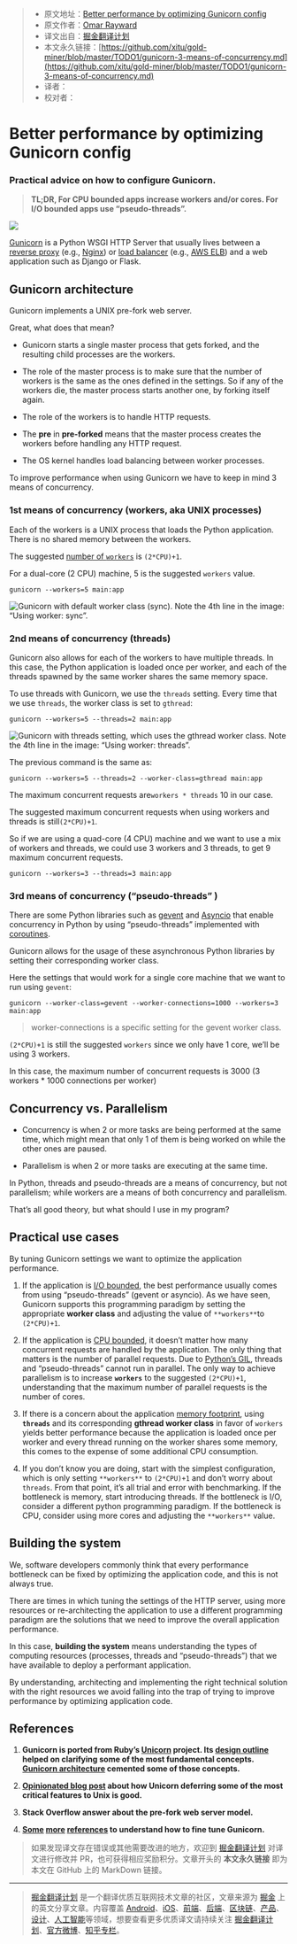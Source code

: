 > * 原文地址：[Better performance by optimizing Gunicorn config](https://medium.com/building-the-system/gunicorn-3-means-of-concurrency-efbb547674b7)
> * 原文作者：[Omar Rayward](https://medium.com/@orayward)
> * 译文出自：[掘金翻译计划](https://github.com/xitu/gold-miner)
> * 本文永久链接：[https://github.com/xitu/gold-miner/blob/master/TODO1/gunicorn-3-means-of-concurrency.md](https://github.com/xitu/gold-miner/blob/master/TODO1/gunicorn-3-means-of-concurrency.md)
> * 译者：
> * 校对者：

# Better performance by optimizing Gunicorn config

### Practical advice on how to configure Gunicorn.
> **TL;DR, For CPU bounded apps increase workers and/or cores. For I/O bounded apps use “pseudo-threads”.**

![](https://cdn-images-1.medium.com/max/3078/1*39XEUZgpoUUzahu7giTlAw.png)

[Gunicorn](http://gunicorn.org/) is a Python WSGI HTTP Server that usually lives between a [reverse proxy](https://en.wikipedia.org/wiki/Reverse_proxy) (e.g., [Nginx](https://docs.nginx.com/nginx/admin-guide/web-server/reverse-proxy/)) or [load balancer](https://f5.com/glossary/load-balancer) (e.g., [AWS ELB](https://aws.amazon.com/elasticloadbalancing/)) and a web application such as Django or Flask.

## Gunicorn architecture

Gunicorn implements a UNIX pre-fork web server.

Great, what does that mean?

* Gunicorn starts a single master process that gets forked, and the resulting child processes are the workers.

* The role of the master process is to make sure that the number of workers is the same as the ones defined in the settings. So if any of the workers die, the master process starts another one, by forking itself again.

* The role of the workers is to handle HTTP requests.

* The **pre** in **pre-forked** means that the master process creates the workers before handling any HTTP request.

* The OS kernel handles load balancing between worker processes.

To improve performance when using Gunicorn we have to keep in mind 3 means of concurrency.

### 1st means of concurrency (workers, aka UNIX processes)

Each of the workers is a UNIX process that loads the Python application. There is no shared memory between the workers.

The suggested [number of `workers`](http://docs.gunicorn.org/en/latest/design.html#how-many-workers) is `(2*CPU)+1`.

For a dual-core (2 CPU) machine, 5 is the suggested `workers` value.

```
gunicorn --workers=5 main:app
```

![Gunicorn with default worker class (sync). Note the 4th line in the image: “Using worker: sync”.](https://cdn-images-1.medium.com/max/2818/1*QbgEx24X6sZ204k5HOs3WA.png)

### 2nd means of concurrency (threads)

Gunicorn also allows for each of the workers to have multiple threads. In this case, the Python application is loaded once per worker, and each of the threads spawned by the same worker shares the same memory space.

To use threads with Gunicorn, we use the `threads` setting. Every time that we use `threads`, the worker class is set to `gthread`:

```
gunicorn --workers=5 --threads=2 main:app
```

![Gunicorn with threads setting, which uses the gthread worker class. Note the 4th line in the image: “Using worker: threads”.](https://cdn-images-1.medium.com/max/2786/1*hkpM7HoS_4PClLOVH9lCew.png)

The previous command is the same as:

```
gunicorn --workers=5 --threads=2 --worker-class=gthread main:app
```

The maximum concurrent requests are`workers * threads` 10 in our case.

The suggested maximum concurrent requests when using workers and threads is still`(2*CPU)+1`.

So if we are using a quad-core (4 CPU) machine and we want to use a mix of workers and threads, we could use 3 workers and 3 threads, to get 9 maximum concurrent requests.

```
gunicorn --workers=3 --threads=3 main:app
```

### 3rd means of concurrency (“pseudo-threads” )

There are some Python libraries such as [gevent](http://www.gevent.org/) and [Asyncio](https://docs.python.org/3/library/asyncio.html) that enable concurrency in Python by using “pseudo-threads” implemented with [coroutines](https://en.wikipedia.org/wiki/Coroutine).

Gunicorn allows for the usage of these asynchronous Python libraries by setting their corresponding worker class.

Here the settings that would work for a single core machine that we want to run using `gevent`:

```
gunicorn --worker-class=gevent --worker-connections=1000 --workers=3 main:app
```
> worker-connections is a specific setting for the gevent worker class.

`(2*CPU)+1` is still the suggested `workers` since we only have 1 core, we’ll be using 3 workers.

In this case, the maximum number of concurrent requests is 3000 (3 workers * 1000 connections per worker)

## Concurrency vs. Parallelism

* Concurrency is when 2 or more tasks are being performed at the same time, which might mean that only 1 of them is being worked on while the other ones are paused.

* Parallelism is when 2 or more tasks are executing at the same time.

In Python, threads and pseudo-threads are a means of concurrency, but not parallelism; while workers are a means of both concurrency and parallelism.

That’s all good theory, but what should I use in my program?

## Practical use cases

By tuning Gunicorn settings we want to optimize the application performance.

 1. If the application is [I/O bounded](https://en.wikipedia.org/wiki/I/O_bound), the best performance usually comes from using “pseudo-threads” (gevent or asyncio). As we have seen, Gunicorn supports this programming paradigm by setting the appropriate **worker class** and adjusting the value of `**workers**`to `(2*CPU)+1`.

 2. If the application is [CPU bounded](https://en.wikipedia.org/wiki/CPU-bound), it doesn’t matter how many concurrent requests are handled by the application. The only thing that matters is the number of parallel requests. Due to [Python’s GIL](https://wiki.python.org/moin/GlobalInterpreterLock), threads and “pseudo-threads” cannot run in parallel. The only way to achieve parallelism is to increase **`workers`** to the suggested `(2*CPU)+1`, understanding that the maximum number of parallel requests is the number of cores.

 3. If there is a concern about the application [memory footprint](https://en.wikipedia.org/wiki/Memory_footprint), using **`threads`** and its corresponding **gthread worker class** in favor of `workers` yields better performance because the application is loaded once per worker and every thread running on the worker shares some memory, this comes to the expense of some additional CPU consumption.

 4. If you don’t know you are doing, start with the simplest configuration, which is only setting `**workers**` to `(2*CPU)+1` and don’t worry about `threads`. From that point, it’s all trial and error with benchmarking. If the bottleneck is memory, start introducing threads. If the bottleneck is I/O, consider a different python programming paradigm. If the bottleneck is CPU, consider using more cores and adjusting the `**workers**` value.

## Building the system

We, software developers commonly think that every performance bottleneck can be fixed by optimizing the application code, and this is not always true.

There are times in which tuning the settings of the HTTP server, using more resources or re-architecting the application to use a different programming paradigm are the solutions that we need to improve the overall application performance.

In this case, **building the system** means understanding the types of computing resources (processes, threads and “pseudo-threads”) that we have available to deploy a performant application.

By understanding, architecting and implementing the right technical solution with the right resources we avoid falling into the trap of trying to improve performance by optimizing application code.

## References

 1. **Gunicorn is ported from Ruby’s [Unicorn](https://bogomips.org/unicorn/) project. Its [design outline](https://bogomips.org/unicorn/DESIGN.html) helped on clarifying some of the most fundamental concepts. [Gunicorn architecture](http://docs.gunicorn.org/en/latest/design.html) cemented some of those concepts.**

 2. **[Opinionated blog post](https://tomayko.com/blog/2009/unicorn-is-unix) about how Unicorn deferring some of the most critical features to Unix is good.**

 3. **Stack Overflow answer about the pre-fork web server model.**

 4. **[Some](https://github.com/benoitc/gunicorn/issues/1045) [more](https://stackoverflow.com/questions/38425620/gunicorn-workers-and-threads) [references](http://docs.gunicorn.org/en/stable/settings.html) to understand how to fine tune Gunicorn.**

> 如果发现译文存在错误或其他需要改进的地方，欢迎到 [掘金翻译计划](https://github.com/xitu/gold-miner) 对译文进行修改并 PR，也可获得相应奖励积分。文章开头的 **本文永久链接** 即为本文在 GitHub 上的 MarkDown 链接。

---

> [掘金翻译计划](https://github.com/xitu/gold-miner) 是一个翻译优质互联网技术文章的社区，文章来源为 [掘金](https://juejin.im) 上的英文分享文章。内容覆盖 [Android](https://github.com/xitu/gold-miner#android)、[iOS](https://github.com/xitu/gold-miner#ios)、[前端](https://github.com/xitu/gold-miner#前端)、[后端](https://github.com/xitu/gold-miner#后端)、[区块链](https://github.com/xitu/gold-miner#区块链)、[产品](https://github.com/xitu/gold-miner#产品)、[设计](https://github.com/xitu/gold-miner#设计)、[人工智能](https://github.com/xitu/gold-miner#人工智能)等领域，想要查看更多优质译文请持续关注 [掘金翻译计划](https://github.com/xitu/gold-miner)、[官方微博](http://weibo.com/juejinfanyi)、[知乎专栏](https://zhuanlan.zhihu.com/juejinfanyi)。
